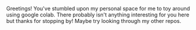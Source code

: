 Greetings!  You've stumbled upon my personal space for me to toy around using google colab.  There probably isn't anything interesting for you here but thanks for stopping by!  Maybe try looking through my other repos.
